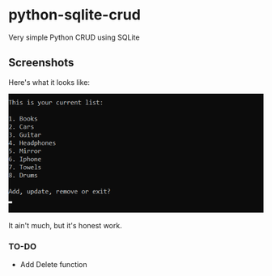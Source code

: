 # python-sqlite-crud
Very simple Python CRUD using SQLite

## Screenshots
Here's what it looks like:

![screenshot](screenshots/interface.png)

It ain't much, but it's honest work. 

### TO-DO
- Add Delete function
